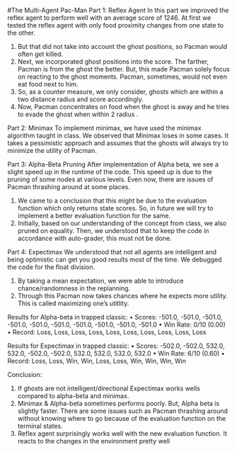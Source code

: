 #The Multi-Agent Pac-Man
Part 1: Reflex Agent
In this part we improved the reflex agent to perform well with an average score of 1246. At first we tested the reflex agent with only food proximity changes from one state to the other.
1. But that did not take into account the ghost positions, so Pacman would often get killed.
2. Next, we incorporated ghost positions into the score. The farther, Pacman is from the ghost the better. But, this made Pacman solely focus on reacting to the ghost moments. Pacman, sometimes, would not even eat food next to him.
3. So, as a counter measure, we only consider, ghosts which are within a two distance radius and score accordingly.
4. Now, Pacman concentrates on food when the ghost is away and he tries to evade the ghost when within 2 radius .

Part 2: Minimax
To implement minimax, we have used the minimax algorithm taught in class. We observed that Minimax loses in some cases. It takes a pessimistic approach and assumes that the ghosts will always try to minimize the utility of Pacman.

Part 3: Alpha-Beta Pruning
After implementation of Alpha beta, we see a slight speed up in the runtime of the code. This speed up is due to the pruning of some nodes at various levels. Even now, there are issues of Pacman thrashing around at some places.
1. We came to a conclusion that this might be due to the evaluation function which only returns state scores. So, in future we will try to implement a better evaluation function for the same.
2. Initially, based on our understanding of the concept from class, we also pruned on equality. Then, we understood that to keep the code in accordance with auto-grader, this must not be done.

Part 4: Expectimax
We understood that not all agents are intelligent and being optimistic can get you good results most of the time. We debugged the code for the float division.
1. By taking a mean expectation, we were able to introduce chance/randomness in the replanning.
2. Through this Pacman now takes chances where he expects more utility. This is called maximizing one’s utitlity.

Results for Alpha-beta in trapped classic:
• Scores: -501.0, -501.0, -501.0, -501.0, -501.0, -501.0, -501.0, -501.0, -501.0, -501.0
• Win Rate: 0/10 (0.00)
• Record: Loss, Loss, Loss, Loss, Loss, Loss, Loss, Loss, Loss, Loss

Results for Expectimax in trapped classic:
• Scores: -502.0, -502.0, 532.0, 532.0, -502.0, -502.0, 532.0, 532.0, 532.0, 532.0
• Win Rate: 6/10 (0.60)
• Record: Loss, Loss, Win, Win, Loss, Loss, Win, Win, Win, Win

Conclusion:
1. If ghosts are not intelligent/directional Expectimax works wells compared to alpha-beta and minimax.
2. Minimax & Alpha-beta sometimes performs poorly. But, Alpha beta is slightly faster. There are some issues such as Pacman thrashing around without knowing where to go because of the evaluation function on the terminal states.
3. Reflex agent surprisingly works well with the new evaluation function. It reacts to the changes in the environment pretty well
